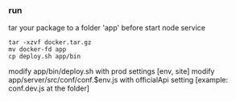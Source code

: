 ### run
tar your package to a folder 'app' before start node service
```
tar -xzvf docker.tar.gz
mv docker-fd app
cp deploy.sh app/bin
```

modify app/bin/deploy.sh with prod settings [env, site]
modify app/server/src/conf/conf.$env.js with officialApi setting [example: conf.dev.js at the folder]
